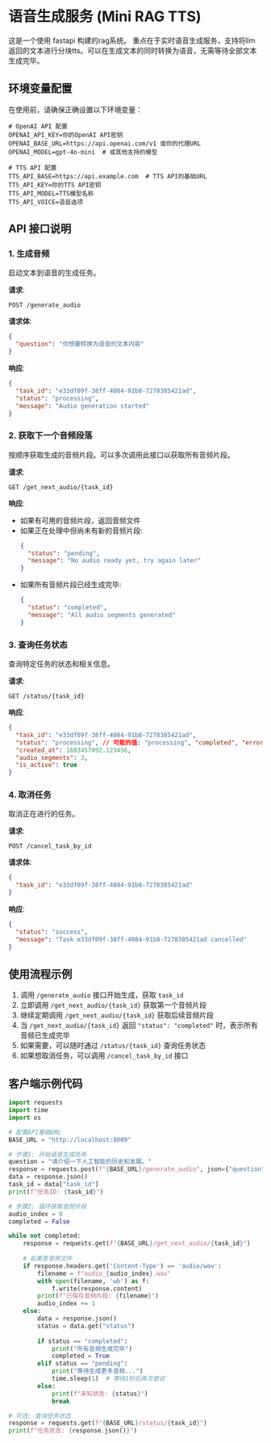 # 语音生成服务 (Mini RAG TTS)

这是一个使用 fastapi 构建的rag系统。
重点在于实时语音生成服务，支持将llm 返回的文本进行分块tts。可以在生成文本的同时转换为语音，无需等待全部文本生成完毕。

## 环境变量配置

在使用前，请确保正确设置以下环境变量：

```
# OpenAI API 配置
OPENAI_API_KEY=你的OpenAI API密钥
OPENAI_BASE_URL=https://api.openai.com/v1 或你的代理URL
OPENAI_MODEL=gpt-4o-mini  # 或其他支持的模型

# TTS API 配置
TTS_API_BASE=https://api.example.com  # TTS API的基础URL
TTS_API_KEY=你的TTS API密钥
TTS_API_MODEL=TTS模型名称
TTS_API_VOICE=语音选项
```

## API 接口说明

### 1. 生成音频

启动文本到语音的生成任务。

**请求**:
```
POST /generate_audio
```

**请求体**:
```json
{
  "question": "你想要转换为语音的文本内容"
}
```

**响应**:
```json
{
  "task_id": "e33df09f-38ff-4084-91b8-7278385421ad",
  "status": "processing",
  "message": "Audio generation started"
}
```

### 2. 获取下一个音频段落

按顺序获取生成的音频片段。可以多次调用此接口以获取所有音频片段。

**请求**:
```
GET /get_next_audio/{task_id}
```

**响应**:
- 如果有可用的音频片段，返回音频文件
- 如果正在处理中但尚未有新的音频片段:
  ```json
  {
    "status": "pending",
    "message": "No audio ready yet, try again later"
  }
  ```
- 如果所有音频片段已经生成完毕:
  ```json
  {
    "status": "completed",
    "message": "All audio segments generated"
  }
  ```

### 3. 查询任务状态

查询特定任务的状态和相关信息。

**请求**:
```
GET /status/{task_id}
```

**响应**:
```json
{
  "task_id": "e33df09f-38ff-4084-91b8-7278385421ad",
  "status": "processing", // 可能的值: "processing", "completed", "error", "cancelled"
  "created_at": 1683457892.123456,
  "audio_segments": 3,
  "is_active": true
}
```

### 4. 取消任务

取消正在进行的任务。

**请求**:
```
POST /cancel_task_by_id
```

**请求体**:
```json
{
  "task_id": "e33df09f-38ff-4084-91b8-7278385421ad"
}
```

**响应**:
```json
{
  "status": "success",
  "message": "Task e33df09f-38ff-4084-91b8-7278385421ad cancelled"
}
```

## 使用流程示例

1. 调用 `/generate_audio` 接口开始生成，获取 `task_id`
2. 立即调用 `/get_next_audio/{task_id}` 获取第一个音频片段
3. 继续定期调用 `/get_next_audio/{task_id}` 获取后续音频片段
4. 当 `/get_next_audio/{task_id}` 返回 `"status": "completed"` 时，表示所有音频已生成完毕
5. 如果需要，可以随时通过 `/status/{task_id}` 查询任务状态
6. 如果想取消任务，可以调用 `/cancel_task_by_id` 接口

## 客户端示例代码

```python
import requests
import time
import os

# 配置API基础URL
BASE_URL = "http://localhost:8009"

# 步骤1: 开始语音生成任务
question = "请介绍一下人工智能的历史和发展。"
response = requests.post(f"{BASE_URL}/generate_audio", json={"question": question})
data = response.json()
task_id = data["task_id"]
print(f"任务ID: {task_id}")

# 步骤2: 循环获取音频片段
audio_index = 0
completed = False

while not completed:
    response = requests.get(f"{BASE_URL}/get_next_audio/{task_id}")
    
    # 如果是音频文件
    if response.headers.get('Content-Type') == 'audio/wav':
        filename = f"audio_{audio_index}.wav"
        with open(filename, 'wb') as f:
            f.write(response.content)
        print(f"已保存音频片段: {filename}")
        audio_index += 1
    else:
        data = response.json()
        status = data.get("status")
        
        if status == "completed":
            print("所有音频生成完毕")
            completed = True
        elif status == "pending":
            print("等待生成更多音频...")
            time.sleep(1)  # 等待1秒后再次尝试
        else:
            print(f"未知状态: {status}")
            break

# 可选: 查询任务状态
response = requests.get(f"{BASE_URL}/status/{task_id}")
print(f"任务状态: {response.json()}")
``` 
